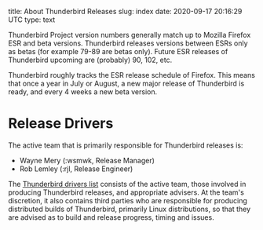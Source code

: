 title: About Thunderbird Releases
slug: index
date: 2020-09-17 20:16:29 UTC
type: text

Thunderbird Project version numbers generally match up to Mozilla Firefox ESR
and beta versions. Thunderbird releases versions between ESRs
only as betas (for example 79-89 are betas only). Future ESR releases of
Thunderbird upcoming are (probably) 90, 102, etc. 

Thunderbird roughly tracks the ESR release schedule of Firefox. This means
that once a year in July or August, a new major release of Thunderbird is
ready, and every 4 weeks a new beta version.

# Release Drivers

The active team that is primarily responsible for Thunderbird releases is:

* Wayne Mery (:wsmwk, Release Manager)
* Rob Lemley (:rjl, Release Engineer)

The [Thunderbird drivers list](mailto:thunderbird-drivers@mozilla.org) consists
of the active team, those involved in producing Thunderbird releases, and
appropriate advisers. At the team's discretion, it also contains third parties
who are responsible for producing distributed builds of Thunderbird, primarily
Linux distributions, so that they are advised as to build and release progress,
timing and issues.

